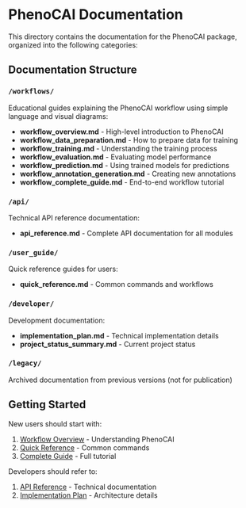 # PhenoCAI Documentation

This directory contains the documentation for the PhenoCAI package, organized into the following categories:

## Documentation Structure

### `/workflows/`
Educational guides explaining the PhenoCAI workflow using simple language and visual diagrams:
- **workflow_overview.md** - High-level introduction to PhenoCAI
- **workflow_data_preparation.md** - How to prepare data for training
- **workflow_training.md** - Understanding the training process
- **workflow_evaluation.md** - Evaluating model performance
- **workflow_prediction.md** - Using trained models for predictions
- **workflow_annotation_generation.md** - Creating new annotations
- **workflow_complete_guide.md** - End-to-end workflow tutorial

### `/api/`
Technical API reference documentation:
- **api_reference.md** - Complete API documentation for all modules

### `/user_guide/`
Quick reference guides for users:
- **quick_reference.md** - Common commands and workflows

### `/developer/`
Development documentation:
- **implementation_plan.md** - Technical implementation details
- **project_status_summary.md** - Current project status

### `/legacy/`
Archived documentation from previous versions (not for publication)

## Getting Started

New users should start with:
1. [Workflow Overview](workflows/workflow_overview.md) - Understanding PhenoCAI
2. [Quick Reference](user_guide/quick_reference.md) - Common commands
3. [Complete Guide](workflows/workflow_complete_guide.md) - Full tutorial

Developers should refer to:
1. [API Reference](api/api_reference.md) - Technical documentation
2. [Implementation Plan](developer/implementation_plan.md) - Architecture details
